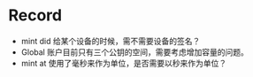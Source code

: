 # Record

- mint did 给某个设备的时候，需不需要设备的签名？
- Global 账户目前只有三个公钥的空间，需要考虑增加容量的问题。
- mint at 使用了毫秒来作为单位，是否需要以秒来作为单位？
